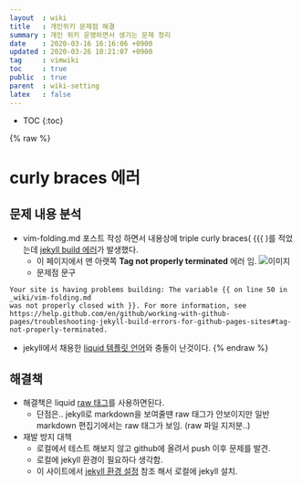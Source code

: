 ```yaml
---
layout  : wiki
title   : 개인위키 문제점 해결
summary : 개인 위키 운영하면서 생기는 문제 정리 
date    : 2020-03-16 16:16:06 +0900
updated : 2020-03-26 10:21:07 +0900
tag     : vimwiki 
toc     : true
public  : true
parent  : wiki-setting 
latex   : false
---
```

* TOC
{:toc}

{% raw %}
# curly braces 에러 
## 문제 내용 분석
* vim-folding.md 포스트 작성 하면서 내용상에 triple curly braces( {{{ )를 적었는데 [jekyll build 에러](https://help.github.com/en/github/working-with-github-pages/troubleshooting-jekyll-build-errors-for-github-pages-sites#tag-not-properly-terminated)가 발생했다.
    * 이 페이지에서 맨 아랫쪽 **Tag not properly terminated** 에러 임. 
  ![이미지](https://user-images.githubusercontent.com/24635919/77517651-dc2d8100-6ebf-11ea-951a-e361f000c164.png)
  * 문제점 문구
```
Your site is having problems building: The variable {{ on line 50 in _wiki/vim-folding.md 
was not properly closed with }}. For more information, see 
https://help.github.com/en/github/working-with-github-pages/troubleshooting-jekyll-build-errors-for-github-pages-sites#tag-not-properly-terminated.
```
* jekyll에서 채용한 [liquid 템플릿 언어](https://shopify.dev/docs/liquid/)와 충돌이 난것이다.
{% endraw %}

## 해결책
* 해결책은 liquid [raw 태그](https://shopify.github.io/liquid/tags/raw/)를 사용하면된다. 
  * 단점은.. jekyll로 markdown을 보여줄땐 raw 태그가 안보이지만 일반 markdown 편집기에서는 raw 태그가 보임. (raw 파일 지저분..)
* 재발 방지 대책 
  * 로컬에서 테스트 해보지 않고 github에 올려서 push 이후 문제를 발견. 
  * 로컬에 jekyll 환경이 필요하다 생각함.
  * 이 사이트에서 [jekyll 환경 설정](https://shryu8902.github.io/_posts/2018-06-22-jekyll-on-windows/) 참조 해서 로컬에 jekyll 설치. 
